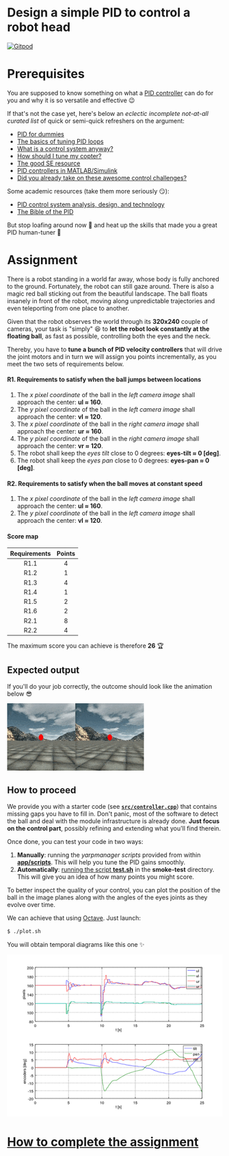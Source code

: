 Design a simple PID to control a robot head
===========================================

[![Gitpod](https://gitpod.io/button/open-in-gitpod.svg)](https://gitpod.io/#https://github.com/vvv-school/assignment_control-pid)

# Prerequisites
You are supposed to know something on what a [PID controller](https://en.wikipedia.org/wiki/PID_controller) can do for you and why it is so versatile and effective :wink:

If that's not the case yet, here's below an _eclectic incomplete not-at-all curated list_ of quick or semi-quick refreshers on the argument:
- [PID for dummies](https://www.csimn.com/CSI_pages/PIDforDummies.html)
- [The basics of tuning PID loops](https://www.crossco.com/blog/basics-tuning-pid-loops/)
- [What is a control system anyway?](https://feltrac.co/control/2020/01/12/simple-control-systems.html)
- [How should I tune my copter?](https://github.com/betaflight/betaflight/wiki/PID-Tuning-Guide)
- [The good SE resource](https://robotics.stackexchange.com/questions/167/what-are-good-strategies-for-tuning-pid-loops)
- [PID controllers in MATLAB/Simulink](https://www.mathworks.com/discovery/pid-control.html)
- [Did you already take on these awesome control challenges?](https://janismac.github.io/ControlChallenges)

Some academic resources (take them more seriously :smirk:):
- [PID control system analysis, design, and technology](https://doi.org/10.1109/TCST.2005.847331)
- [The Bible of the PID](https://aiecp.files.wordpress.com/2012/07/1-0-1-k-j-astrom-pid-controllers-theory-design-and-tuning-2ed.pdf)

But stop loafing around now :hammer: and heat up the skills that made you a great PID human-tuner :muscle:

# Assignment
There is a robot standing in a world far away, whose body is fully anchored to the ground. Fortunately, the robot can still gaze around. There is also a magic red ball sticking out from the beautiful landscape. The ball floats insanely in front of the robot, moving along unpredictable trajectories and even teleporting from one place to another.

Given that the robot observes the world through its **320x240** couple of cameras, your task is "simply" :laughing: to **let the robot look constantly at the floating ball**, as fast as possible, controlling both the eyes and the neck.

Thereby, you have to **tune a bunch of PID velocity controllers** that will drive the joint motors and in turn we will assign you points incrementally, as you meet the two sets of requirements below.

#### R1. Requirements to satisfy when the ball jumps between locations
1. The _x pixel coordinate_ of the ball in the _left camera image_ shall approach the center: **ul ≈ 160**.
1. The _y pixel coordinate_ of the ball in the _left camera image_ shall approach the center: **vl ≈ 120**.
1. The _x pixel coordinate_ of the ball in the _right camera image_ shall approach the center: **ur ≈ 160**.
1. The _y pixel coordinate_ of the ball in the _right camera image_ shall approach the center: **vr ≈ 120**.
1. The robot shall keep the _eyes tilt_ close to 0 degrees: **eyes-tilt ≈ 0 [deg]**.
1. The robot shall keep the _eyes pan_ close to 0 degrees: **eyes-pan ≈ 0 [deg]**.

#### R2. Requirements to satisfy when the ball moves at constant speed
1. The _x pixel coordinate_ of the ball in the _left camera image_ shall approach the center: **ul ≈ 160**.
1. The _y pixel coordinate_ of the ball in the _left camera image_ shall approach the center: **vl ≈ 120**.

#### Score map
| Requirements | Points |
|:---:|:---:|
| R1.1 | 4 |
| R1.2 | 1 |
| R1.3 | 4 |
| R1.4 | 1 |
| R1.5 | 2 |
| R1.6 | 2 |
| R2.1 | 8 |
| R2.2 | 4 |

The maximum score you can achieve is therefore **26** :trophy:

## Expected output
If you'll do your job correctly, the outcome should look like the animation below :sunglasses:

![output](/assets/output.gif)

## How to proceed
We provide you with a starter code (see [**`src/controller.cpp`**](./src/controller.cpp)) that contains missing gaps you have to fill in. Don't panic, most of the software to detect the ball and deal with the module infrastructure is already done. **Just focus on the control part**, possibly refining and extending what you'll find therein.

Once done, you can test your code in two ways:

1. **Manually**: running the _yarpmanager scripts_ provided from within [**app/scripts**](./app/scripts). This will help you tune the PID gains smoothly.
1. **Automatically**: [running the script **test.sh**](https://github.com/vvv-school/vvv-school.github.io/blob/master/instructions/how-to-run-smoke-tests.md) in the **smoke-test** directory. This will give you an idea of how many points you might score.

To better inspect the quality of your control, you can plot the position of the ball in the image planes along with the angles of the eyes joints as they evolve over time.

We can achieve that using [Octave](https://www.gnu.org/software/octave/). Just launch:

```sh
$ ./plot.sh
```
You will obtain temporal diagrams like this one :sparkles:

![profiles](/assets/profiles.png)

# [How to complete the assignment](https://github.com/vvv-school/vvv-school.github.io/blob/master/instructions/how-to-complete-assignments.md)

